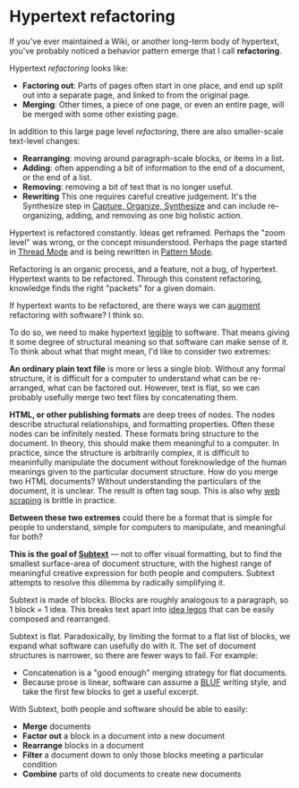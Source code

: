 # Hypertext refactoring

If you've ever maintained a Wiki, or another long-term body of hypertext, you've probably noticed a behavior pattern emerge that I call **refactoring**.

Hypertext _refactoring_ looks like:

- **Factoring out**: Parts of pages often start in one place, and end up split out into a separate page, and linked to from the original page.
- **Merging**: Other times, a piece of one page, or even an entire page, will be merged with some other existing page.

In addition to this large page level _refactoring_, there are also smaller-scale text-level changes:

- **Rearranging**: moving around paragraph-scale blocks, or items in a list.
- **Adding**: often appending a bit of information to the end of a document, or the end of a list.
- **Removing**: removing a bit of text that is no longer useful.
- **Rewriting** This one requires careful creative judgement. It's the Synthesize step in [Capture, Organize, Synthesize](https://subconscious.substack.com/p/unconscious-r-and-d) and can include re-organizing, adding, and removing as one big holistic action.

Hypertext is refactored constantly. Ideas get reframed. Perhaps the "zoom level" was wrong, or the concept misunderstood. Perhaps the page started in [Thread Mode](https://wiki.c2.com/?ThreadMode) and is being rewritten in [Pattern Mode](https://wiki.c2.com/?PatternMode).

Refactoring is an organic process, and a feature, not a bug, of hypertext. Hypertext wants to be refactored. Through this constent refactoring, knowledge finds the right "packets" for a given domain.

If hypertext wants to be refactored, are there ways we can [augment](https://subconscious.substack.com/p/the-knowledge-ecology) refactoring with software? I think so.

To do so, we need to make hypertext [legible](https://www.ribbonfarm.com/2010/07/26/a-big-little-idea-called-legibility/) to software. That means giving it some degree of structural meaning so that software can make sense of it. To think about what that might mean, I'd like to consider two extremes:

**An ordinary plain text file** is more or less a single blob. Without any formal structure, it is difficult for a computer to understand what can be re-arranged, what can be factored out. However, text is flat, so we can probably usefully merge two text files by concatenating them.

**HTML, or other publishing formats** are deep trees of nodes. The nodes describe structural relationships, and formatting properties. Often these nodes can be infinitely nested. These formats bring structure to the document. In theory, this should make them meaningful to a computer. In practice, since the structure is arbitrarily complex, it is difficult to meaninfully manipulate the document without foreknowledge of the human meanings given to the particular document structure. How do you merge two HTML documents? Without understanding the particulars of the document, it is unclear. The result is often tag soup. This is also why [web scraping](https://en.wikipedia.org/wiki/Web_scraping) is brittle in practice.

**Between these two extremes** could there be a format that is simple for people to understand, simple for computers to manipulate, and meaningful for both?

**This is the goal of [Subtext](https://github.com/gordonbrander/subtext)** — not to offer visual formatting, but to find the smallest surface-area of document structure, with the highest range of meaningful creative expression for both people and computers. Subtext attempts to resolve this dilemma by radically simplifying it.

Subtext is made of blocks. Blocks are roughly analogous to a paragraph, so 1 block = 1 idea. This breaks text apart into [idea legos](https://subconscious.substack.com/p/thought-legos) that can be easily composed and rearranged.

Subtext is flat. Paradoxically, by limiting the format to a flat list of blocks, we expand what software can usefully do with it. The set of document structures is narrower, so there are fewer ways to fail. For example:

- Concatenation is a "good enough" merging strategy for flat documents.
- Because prose is linear, software can assume a [BLUF](https://en.wikipedia.org/wiki/BLUF_(communication)) writing style, and take the first few blocks to get a useful excerpt.

With Subtext, both people and software should be able to easily:

- **Merge** documents
- **Factor out** a block in a document into a new document
- **Rearrange** blocks in a document
- **Filter** a document down to only those blocks meeting a particular condition
- **Combine** parts of old documents to create new documents